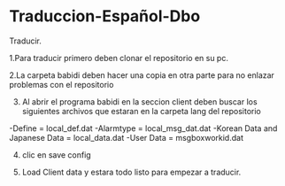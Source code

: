 # Traduccion-Español-Dbo

Traducir.


1.Para traducir primero deben clonar el repositorio en su pc.

2.La carpeta babidi deben hacer una copia en otra parte para no enlazar problemas con el repositorio

3. Al abrir el programa babidi en la seccion client deben buscar los siguientes archivos que estaran en la carpeta lang del repositorio

-Define = local_def.dat
-Alarmtype = local_msg_dat.dat
-Korean Data and Japanese Data = local_data.dat
-User Data = msgboxworkid.dat

4. clic en save config

5. Load Client data  y estara todo listo para empezar a traducir.